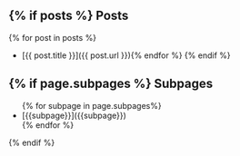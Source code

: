 {% if posts %}
Posts
-----

{% for post in posts %}
- [{{ post.title }}]({{ post.url }}){% endfor %}
{% endif %}

{% if page.subpages %}
Subpages
--------

<nav><ul>
{% for subpage in page.subpages%}
<li markdown="1">[{{subpage}}]({{subpage}})</li>{% endfor %}
</ul></nav>
{% endif %}
